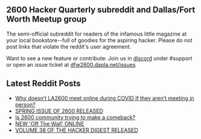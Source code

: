 ## 2600 Hacker Quarterly subreddit and Dallas/Fort Worth Meetup group
The semi-official subreddit for readers of the infamous little magazine at your local bookstore--full of goodies for the aspiring hacker. Please do not post links that violate the reddit's user agreement.

Want to see a new feature or contribute: 
Join us in [discord](https://dfw2600.dapla.net/chat) under #support or open an issue ticket at [dfw2600.dapla.net/issues](https://dfw2600.dapla.net/issues)

## Latest Reddit Posts
<!-- BLOG-POST-LIST:START -->
- [Why doesn’t LA2600 meet online during COVID if they aren’t meeting in person?](https://www.reddit.com/r/2600/comments/uxubfr/why_doesnt_la2600_meet_online_during_covid_if/)
- [SPRING ISSUE OF 2600 RELEASED](https://2600.com/content/spring-issue-2600-released-15)
- [Is 2600 community trying to make a comeback?](https://www.reddit.com/r/2600/comments/ux8ruf/is_2600_community_trying_to_make_a_comeback/)
- [NEW 'Off The Wall' ONLINE](https://2600.com/wall/24-05-2022)
- [VOLUME 38 OF THE HACKER DIGEST RELEASED](https://2600.com/content/volume-38-hacker-digest-released)
<!-- BLOG-POST-LIST:END -->
